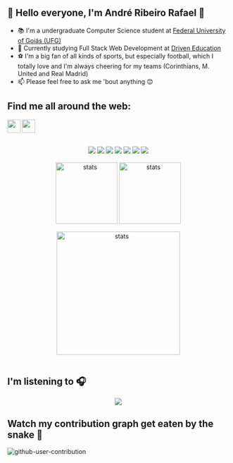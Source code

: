 ## 👋  Hello everyone, I'm André Ribeiro Rafael 👋

- 📚  I'm a undergraduate Computer Science student at <a href="https://www.ufg.br/">Federal University of Goiás (UFG)</a>
- 👀  Currently studying Full Stack Web Development at <a href="https://www.driven.com.br/">Driven Education</a>
- ⚽ I'm a big fan of all kinds of sports, but especially football, which I totally love and I'm always cheering for my teams (Corinthians, M. United and Real Madrid)
- 📫  Please feel free to ask me 'bout anything 😊

## Find me all around the web:
<a href="https://www.linkedin.com/in/iamandreribeiro/" target="blank"><img align="left" src="https://github.com/mishmanners/MishManners/blob/master/socials/transparent-Linkedin-logo-icon.png" alt="" height="30" /></a>
<a href="https://www.instagram.com/iamandrerafael/?theme=dark" target="blank"><img align="center" 
src="https://github.com/mishmanners/MishManners/blob/master/socials/instagram.png" alt="" height="30" /></a>

<br>
<div align="center">
  <img src="https://img.shields.io/badge/html5-%23E34F26.svg?style=for-the-badge&logo=html5&logoColor=white" />
  <img src="https://img.shields.io/badge/css3-%231572B6.svg?style=for-the-badge&logo=css3&logoColor=white" />
  <img src="https://img.shields.io/badge/javascript-%23323330.svg?style=for-the-badge&logo=javascript&logoColor=%23F7DF1E" />
  <img src="https://img.shields.io/badge/react-%2320232a.svg?style=for-the-badge&logo=react&logoColor=%2361DAFB" />
  <img src="https://img.shields.io/badge/node.js-6DA55F?style=for-the-badge&logo=node.js&logoColor=white" />
  <img src="https://img.shields.io/badge/MongoDB-%234ea94b.svg?style=for-the-badge&logo=mongodb&logoColor=white" />
  <img src="https://img.shields.io/badge/postgres-%23316192.svg?style=for-the-badge&logo=postgresql&logoColor=white" />
</div>

<br>
<div align="center">
  <img height="140em" align="center" alt="stats" src="https://github-readme-stats.vercel.app/api?username=iamandreribeiro&count_private=true&theme=dracula" height="400" />
  <img height="140em" align="center" alt="stats" src="https://github-readme-stats.vercel.app/api/top-langs/?username=iamandreribeiro&show_icons=true&layout=compact&theme=dracula" height="400" />
</div>

<br>
<div align="center">
<img height="280em" align="center" alt="stats" src="https://github-readme-streak-stats.herokuapp.com/?user=iamandreribeiro&theme=dracula" height="800"/>
</div>
<br>

## I'm listening to 🎧
<div align="center">
  <img src="https://spotify-github-profile.vercel.app/api/view?uid=ndr3ntc&cover_image=true&theme=novatorem" />
</div>

## Watch my contribution graph get eaten by the snake 🐍
![github-user-contribution](https://user-images.githubusercontent.com/110317372/193108933-446e6767-f48a-4f2e-896d-698c1d01cbc4.svg)

